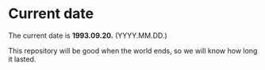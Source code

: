 # Current date

The current date is **1993.09.20.** (YYYY.MM.DD.)

This repository will be good when the world ends, so we will know how long it lasted.